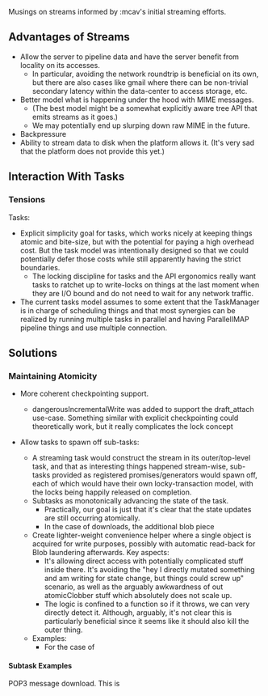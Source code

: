 Musings on streams informed by :mcav's initial streaming efforts.

## Advantages of Streams ##

* Allow the server to pipeline data and have the server benefit from locality
  on its accesses.
  * In particular, avoiding the network roundtrip is beneficial on its own, but
    there are also cases like gmail where there can be non-trivial secondary
    latency within the data-center to access storage, etc.
* Better model what is happening under the hood with MIME messages.
  * (The best model might be a somewhat explicitly aware tree API that emits
     streams as it goes.)
  * We may potentially end up slurping down raw MIME in the future.
* Backpressure
* Ability to stream data to disk when the platform allows it.  (It's very sad
  that the platform does not provide this yet.)

## Interaction With Tasks ##

### Tensions ###

Tasks:

* Explicit simplicity goal for tasks, which works nicely at keeping things
  atomic and bite-size, but with the potential for paying a high overhead cost.
  But the task model was intentionally designed so that we could potentially
  defer those costs while still apparently having the strict boundaries.
  * The locking discipline for tasks and the API ergonomics really want tasks
    to ratchet up to write-locks on things at the last moment when they are
    I/O bound and do not need to wait for any network traffic.
* The current tasks model assumes to some extent that the TaskManager is in
  charge of scheduling things and that most synergies can be realized by
  running multiple tasks in parallel and having ParallelIMAP pipeline things and
  use multiple connection.


## Solutions ##

### Maintaining Atomicity ###

* More coherent checkpointing support.
  * dangerousIncrementalWrite was added to support the draft_attach use-case.
    Something similar with explicit checkpointing could theoretically work, but
    it really complicates the lock concept

* Allow tasks to spawn off sub-tasks:
  * A streaming task would construct the stream in its outer/top-level task, and
    that as interesting things happened stream-wise, sub-tasks provided as
    registered promises/generators would spawn off, each of which would have
    their own locky-transaction model, with the locks being happily released on
    completion.
  * Subtasks as monotonically advancing the state of the task.
    * Practically, our goal is just that it's clear that the state updates are
      still occurring atomically.
    * In the case of downloads, the additional blob piece
  * Create lighter-weight convenience helper where a single object is acquired
    for write purposes, possibly with automatic read-back for Blob laundering
    afterwards.  Key aspects:
    * It's allowing direct access with potentially complicated stuff inside
      there.  It's avoiding the "hey I directly mutated something and am
      writing for state change, but things could screw up" scenario, as well as
      the arguably awkwardness of out atomicClobber stuff which absolutely does
      not scale up.
    * The logic is confined to a function so if it throws, we can very directly
      detect it.  Although, arguably, it's not clear this is particularly
      beneficial since it seems like it should also kill the outer thing.
  * Examples:
    * For the case of

#### Subtask Examples ####

POP3 message download.  This is
